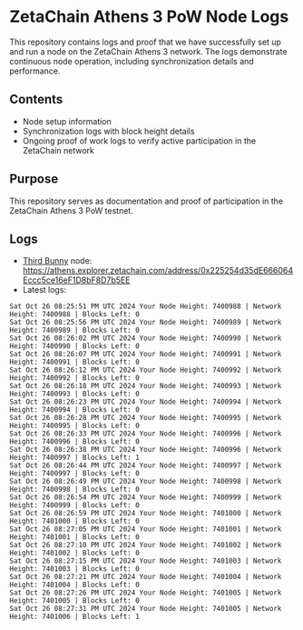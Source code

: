 # ZetaChain Athens 3 PoW Node Logs
This repository contains logs and proof that we have successfully set up and run a node on the ZetaChain Athens 3 network. The logs demonstrate continuous node operation, including synchronization details and performance.

## Contents
- Node setup information
- Synchronization logs with block height details
- Ongoing proof of work logs to verify active participation in the ZetaChain network

## Purpose
This repository serves as documentation and proof of participation in the ZetaChain Athens 3 PoW testnet.

## Logs

- [Third Bunny](https://thirdbunny.xyz/) node: https://athens.explorer.zetachain.com/address/0x225254d35dE666064Eccc5ce16eF1D8bF8D7b5EE
- Latest logs:
```
Sat Oct 26 08:25:51 PM UTC 2024 Your Node Height: 7400988 | Network Height: 7400988 | Blocks Left: 0
Sat Oct 26 08:25:56 PM UTC 2024 Your Node Height: 7400989 | Network Height: 7400989 | Blocks Left: 0
Sat Oct 26 08:26:02 PM UTC 2024 Your Node Height: 7400990 | Network Height: 7400990 | Blocks Left: 0
Sat Oct 26 08:26:07 PM UTC 2024 Your Node Height: 7400991 | Network Height: 7400991 | Blocks Left: 0
Sat Oct 26 08:26:12 PM UTC 2024 Your Node Height: 7400992 | Network Height: 7400992 | Blocks Left: 0
Sat Oct 26 08:26:18 PM UTC 2024 Your Node Height: 7400993 | Network Height: 7400993 | Blocks Left: 0
Sat Oct 26 08:26:23 PM UTC 2024 Your Node Height: 7400994 | Network Height: 7400994 | Blocks Left: 0
Sat Oct 26 08:26:28 PM UTC 2024 Your Node Height: 7400995 | Network Height: 7400995 | Blocks Left: 0
Sat Oct 26 08:26:33 PM UTC 2024 Your Node Height: 7400996 | Network Height: 7400996 | Blocks Left: 0
Sat Oct 26 08:26:38 PM UTC 2024 Your Node Height: 7400996 | Network Height: 7400997 | Blocks Left: 1
Sat Oct 26 08:26:44 PM UTC 2024 Your Node Height: 7400997 | Network Height: 7400997 | Blocks Left: 0
Sat Oct 26 08:26:49 PM UTC 2024 Your Node Height: 7400998 | Network Height: 7400998 | Blocks Left: 0
Sat Oct 26 08:26:54 PM UTC 2024 Your Node Height: 7400999 | Network Height: 7400999 | Blocks Left: 0
Sat Oct 26 08:26:59 PM UTC 2024 Your Node Height: 7401000 | Network Height: 7401000 | Blocks Left: 0
Sat Oct 26 08:27:05 PM UTC 2024 Your Node Height: 7401001 | Network Height: 7401001 | Blocks Left: 0
Sat Oct 26 08:27:10 PM UTC 2024 Your Node Height: 7401002 | Network Height: 7401002 | Blocks Left: 0
Sat Oct 26 08:27:15 PM UTC 2024 Your Node Height: 7401003 | Network Height: 7401003 | Blocks Left: 0
Sat Oct 26 08:27:21 PM UTC 2024 Your Node Height: 7401004 | Network Height: 7401004 | Blocks Left: 0
Sat Oct 26 08:27:26 PM UTC 2024 Your Node Height: 7401005 | Network Height: 7401005 | Blocks Left: 0
Sat Oct 26 08:27:31 PM UTC 2024 Your Node Height: 7401005 | Network Height: 7401006 | Blocks Left: 1
```
